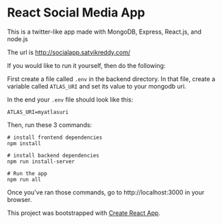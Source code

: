 # React Social Media App

This is a twitter-like app made with MongoDB, Express, React.js, and node.js

The url is http://socialapp.satvikreddy.com/

If you would like to run it yourself, then do the following:

First create a file called `.env` in the backend directory. In that file, create a variable called `ATLAS_URI` and set its value to your mongodb uri.

In the end your `.env` file should look like this:

```
ATLAS_URI=myatlasuri
```

Then, run these 3 commands:

```
# install frontend dependencies
npm install

# install backend dependencies
npm run install-server

# Run the app
npm run all
```

Once you've ran those commands, go to http://localhost:3000 in your browser.

This project was bootstrapped with [Create React App](https://github.com/facebook/create-react-app).

